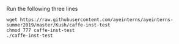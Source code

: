 Run the following three lines

```
wget https://raw.githubusercontent.com/ayeinterns/ayeinterns-summer2019/master/Kush/caffe-inst-test
chmod 777 caffe-inst-test 
./caffe-inst-test
```
